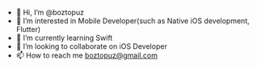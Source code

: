 - 👋 Hi, I’m @boztopuz
- 👀 I’m interested in Mobile Developer(such as Native iOS development, Flutter)
- 🌱 I’m currently learning Swift
- 💞️ I’m looking to collaborate on iOS Developer
- 📫 How to reach me boztopuz@gmail.com

<!---
boztopuz/boztopuz is a ✨ special ✨ repository because its `README.md` (this file) appears on your GitHub profile.
You can click the Preview link to take a look at your changes.
--->

